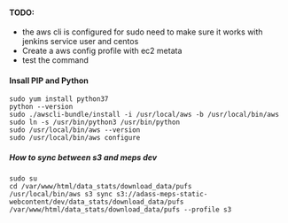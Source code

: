 



#### TODO:
* the aws cli is configured for sudo need to make sure it works with jenkins service user and centos
* Create a aws config profile with ec2 metata
* test the command

#### Insall PIP and Python
``` 
sudo yum install python37
python --version
sudo ./awscli-bundle/install -i /usr/local/aws -b /usr/local/bin/aws
sudo ln -s /usr/bin/python3 /usr/bin/python
sudo /usr/local/bin/aws --version
sudo /usr/local/bin/aws configure
```


##### How to sync between s3 and meps dev
``` 
sudo su
cd /var/www/html/data_stats/download_data/pufs
/usr/local/bin/aws s3 sync s3://adass-meps-static-webcontent/dev/data_stats/download_data/pufs /var/www/html/data_stats/download_data/pufs --profile s3

```